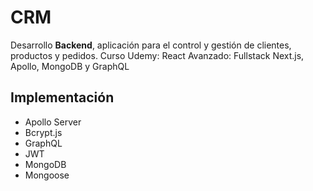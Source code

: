 # CRM

Desarrollo **Backend**, aplicación para el control y gestión de clientes, productos y pedidos.
Curso Udemy: React Avanzado: Fullstack Next.js, Apollo, MongoDB y GraphQL

## Implementación
- Apollo Server
- Bcrypt.js
- GraphQL
- JWT
- MongoDB
- Mongoose